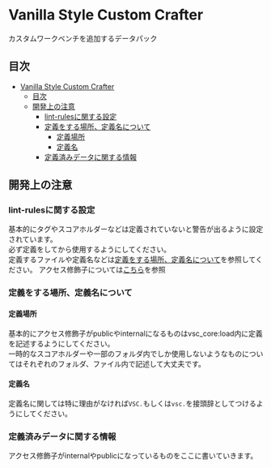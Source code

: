 # Vanilla Style Custom Crafter

カスタムワークベンチを追加するデータパック

## 目次

- [Vanilla Style Custom Crafter](#vanilla-style-custom-crafter)
  - [目次](#目次)
  - [開発上の注意](#開発上の注意)
    - [lint-rulesに関する設定](#lint-rulesに関する設定)
    - [定義をする場所、定義名について](#定義をする場所定義名について)
      - [定義場所](#定義場所)
      - [定義名](#定義名)
    - [定義済みデータに関する情報](#定義済みデータに関する情報)

## 開発上の注意

### lint-rulesに関する設定

基本的にタグやスコアホルダーなどは定義されていないと警告が出るように設定されています。  
必ず定義をしてから使用するようにしてください。  
定義するファイルや定義名などは[定義をする場所、定義名について](#定義をする場所定義名について)を参照してください。
アクセス修飾子については[こちら](https://github.com/ChenCMD/datapack-helper-plus-JP/wiki/Access-Modifiers#namespaced-id-pattern)を参照

### 定義をする場所、定義名について

#### 定義場所

基本的にアクセス修飾子がpublicやinternalになるものはvsc_core:load内に定義を記述するようにしてください。  
一時的なスコアホルダーや一部のフォルダ内でしか使用しないようなものについてはそれぞれのフォルダ、ファイル内で記述して大丈夫です。

#### 定義名

定義名に関しては特に理由がなければ`VSC.`もしくは`vsc.`を接頭辞としてつけるようにしてください。  

### 定義済みデータに関する情報

アクセス修飾子がinternalやpublicになっているものをここに書いていきます。
